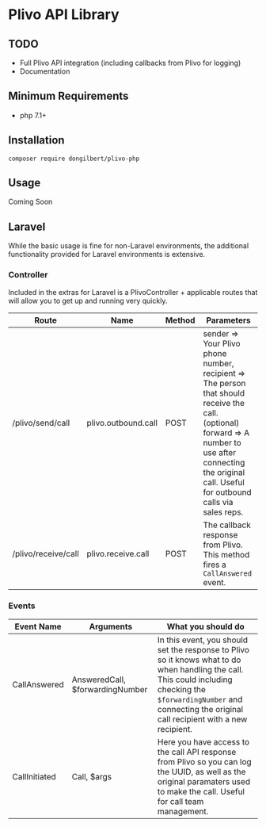 # Plivo API Library

## TODO

- Full Plivo API integration (including callbacks from Plivo for logging)
- Documentation

## Minimum Requirements

- php 7.1+

## Installation

`composer require dongilbert/plivo-php`

## Usage

Coming Soon

## Laravel

While the basic usage is fine for non-Laravel environments, the additional functionality provided for Laravel
environments is extensive.

### Controller

Included in the extras for Laravel is a PlivoController + applicable routes that will allow you to get up and
running very quickly.

| Route | Name | Method | Parameters
| ----- | ---- | ------ | ----------
| /plivo/send/call | plivo.outbound.call | POST | sender => Your Plivo phone number, recipient => The person that should receive the call. (optional) forward => A number to use after connecting the original call. Useful for outbound calls via sales reps.
| /plivo/receive/call | plivo.receive.call | POST | The callback response from Plivo. This method fires a `CallAnswered` event.  

### Events
| Event Name | Arguments | What you should do
| ---------- | --------- | ------------------
| CallAnswered | AnsweredCall, $forwardingNumber | In this event, you should set the response to Plivo so it knows what to do when handling the call. This could including checking the `$forwardingNumber` and connecting the original call recipient with a new recipient. 
| CallInitiated | Call, $args | Here you have access to the call API response from Plivo so you can log the UUID, as well as the original paramaters used to make the call. Useful for call team management.
